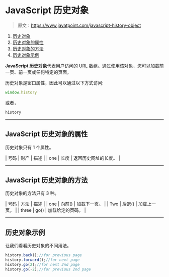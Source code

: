 # JavaScript 历史对象

> 原文：<https://www.javatpoint.com/javascript-history-object>

1.  [历史对象](#)
2.  [历史对象的属性](#)
3.  [历史对象的方法](#)
4.  [历史对象示例](#)

**JavaScript 历史对象**代表用户访问的 URL 数组。通过使用该对象，您可以加载前一页、前一页或任何特定的页面。

历史对象是窗口属性，因此可以通过以下方式访问:

```js
window.history

```

或者，

```js
history

```

* * *

## JavaScript 历史对象的属性

历史对象只有 1 个属性。

| 号码 | 财产 | 描述 |
| one | 长度 | 返回历史网址的长度。 |

* * *

## JavaScript 历史对象的方法

历史对象的方法只有 3 种。

| 号码 | 方法 | 描述 |
| one | 向前() | 加载下一页。 |
| Two | 后退() | 加载上一页。 |
| three | go() | 加载给定的页码。 |

* * *

## 历史对象示例

让我们看看历史对象的不同用法。

```js
history.back();//for previous page
history.forward();//for next page
history.go(2);//for next 2nd page
history.go(-2);//for previous 2nd page

```
